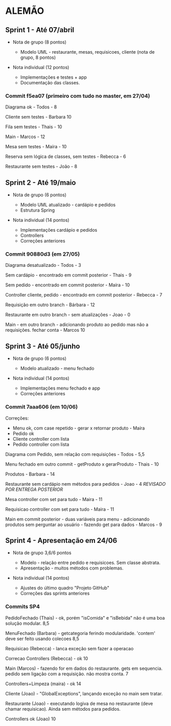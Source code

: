 # ALEMÃO

## Sprint 1 - Até 07/abril
  - Nota de grupo (8 pontos)
    - Modelo UML - restaurante, mesas, requisicoes, cliente (nota de grupo, 8 pontos)
	
  - Nota individual (12 pontos)
    - Implementações e testes + app
    - Documentação das classes.

### Commit f5ea07 (primeiro com tudo no master, em 27/04)	
Diagrama ok - Todos - 8

Cliente sem testes - Barbara 10 

Fila sem testes - Thais - 10

Main - Marcos - 12

Mesa sem testes - Maíra - 10

Reserva sem lógica de classes, sem testes - Rebecca - 6

Restaurante sem testes - João - 8 

## Sprint 2 - Até 19/maio
  - Nota de grupo (6 pontos)
    - Modelo UML atualizado - cardápio e pedidos
	- Estrutura Spring
  
  - Nota individual (14 pontos)	
    - Implementações cardápio e pedidos
    - Controllers
    - Correções anteriores

### Commit 90880d3 (em 27/05)
Diagrama desatualizado - Todos - 3

Sem cardápio - encontrado em commit posterior - Thais - 9

Sem pedido - encontrado em commit posterior - Maíra - 10

Controller cliente, pedido - encontrado em commit posterior - Rebecca - 7

Requisição em outro branch - Bárbara - 12

Restaurante em outro branch - sem atualizações  - Joao - 0 

Main - em outro branch - adicionando produto ao pedido mas não a requisições. fechar conta - Marcos 10

## Sprint 3 - Até 05/junho
  - Nota de grupo (6 pontos)
    - Modelo atualizado - menu fechado
  
  - Nota individual (14 pontos)	
    - Implementações menu fechado e app
    - Correções anteriores

### Commit 7aaa606 (em 10/06)
Correções:
  - Menu ok, com case repetido - gerar x retornar produto - Maíra
  - Pedido ok
  - Cliente controller com lista
  - Pedido controller com lista

Diagrama com Pedido, sem relação com requisições - Todos - 5,5

Menu fechado em outro commit - getProduto x gerarProduto - Thais - 10

Produtos - Barbara - 14

Restaurante sem cardápio nem métodos para pedidos - Joao - 4 *REVISADO POR ENTREGA POSTERIOR* 

Mesa controller com set para tudo - Maira - 11

Requisicao controller com set para tudo - Maira - 11 

Main em commit posterior - duas variáveis para menu - adicionando produtos sem perguntar ao usuário - fazendo get para dados - Marcos - 9

## Sprint 4 - Apresentação em 24/06
  - Nota de grupo 3,6/6 pontos
	- Modelo - relação entre pedido e requisicoes. Sem classe abstrata.
	- Apresentação - muitos métodos com problemas.
	
  - Nota individual (14 pontos)
    - Ajustes do último quadro "Projeto GitHub"
    - Correções das sprints anteriores

### Commits SP4

PedidoFechado (Thais) - ok, porém "isComida" e "isBebida" não é uma boa solução modular. 8,5

MenuFechado (Barbara) - getcategoria ferindo modularidade. 'contem' deve ser feito usando colecoes 8,5

Requisicao (Rebecca) - lanca exceção sem fazer a operacao

Correcao Controllers (Rebecca) - ok 10 

Main (Marcos) - fazendo for em dados do restaurante. gets em sequencia. pedido sem ligação com a requisição. não mostra conta. 7

Controllers+Limpeza (maira) - ok 14

Cliente (Joao) - "GlobalExceptions", lançando exceção no main sem tratar. 

Restaurante (Joao) - executando logiva de mesa no restaurante (deve chamar requisicao). Ainda sem métodos para pedidos.

Controllers ok (Joao) 10